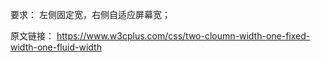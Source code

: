 要求：
左侧固定宽，右侧自适应屏幕宽；

原文链接：
https://www.w3cplus.com/css/two-cloumn-width-one-fixed-width-one-fluid-width

